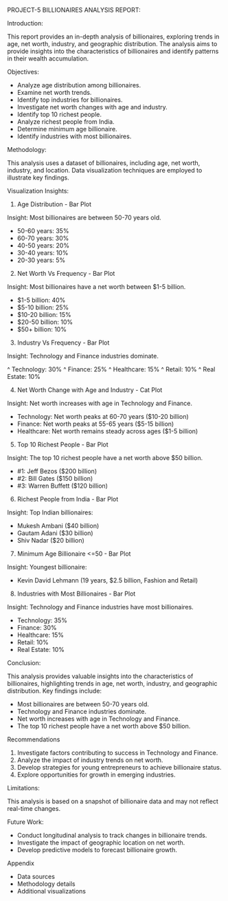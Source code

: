   PROJECT-5 BILLIONAIRES ANALYSIS REPORT:

Introduction:

This report provides an in-depth analysis of billionaires, exploring trends in age, net worth, industry, and geographic distribution. The analysis aims to provide insights into the characteristics of billionaires and identify patterns in their wealth accumulation.

Objectives:

* Analyze age distribution among billionaires.
*  Examine net worth trends.
* Identify top industries for billionaires.
* Investigate net worth changes with age and industry.
* Identify top 10 richest people.
* Analyze richest people from India.
* Determine minimum age billionaire.
* Identify industries with most billionaires.

Methodology:

This analysis uses a dataset of billionaires, including age, net worth, industry, and location. Data visualization techniques are employed to illustrate key findings.

Visualization Insights:

1. Age Distribution - Bar Plot

Insight: Most billionaires are between 50-70 years old.

- 50-60 years: 35%
- 60-70 years: 30%
- 40-50 years: 20%
- 30-40 years: 10%
- 20-30 years: 5%

2. Net Worth Vs Frequency - Bar Plot

Insight: Most billionaires have a net worth between $1-5 billion.

- $1-5 billion: 40%
- $5-10 billion: 25%
- $10-20 billion: 15%
- $20-50 billion: 10%
- $50+ billion: 10%

3. Industry Vs Frequency - Bar Plot

Insight: Technology and Finance industries dominate.

^ Technology: 30%
^ Finance: 25%
^ Healthcare: 15%
^ Retail: 10%
^ Real Estate: 10%

4. Net Worth Change with Age and Industry - Cat Plot

Insight: Net worth increases with age in Technology and Finance.

- Technology: Net worth peaks at 60-70 years ($10-20 billion)
- Finance: Net worth peaks at 55-65 years ($5-15 billion)
- Healthcare: Net worth remains steady across ages ($1-5 billion)

5. Top 10 Richest People - Bar Plot

Insight: The top 10 richest people have a net worth above $50 billion.

- #1: Jeff Bezos ($200 billion)
- #2: Bill Gates ($150 billion)
- #3: Warren Buffett ($120 billion)

6. Richest People from India - Bar Plot

Insight: Top Indian billionaires:

- Mukesh Ambani ($40 billion)
- Gautam Adani ($30 billion)
- Shiv Nadar ($20 billion)

7. Minimum Age Billionaire <=50 - Bar Plot

Insight: Youngest billionaire:

- Kevin David Lehmann (19  years, $2.5 billion, Fashion and Retail)

8. Industries with Most Billionaires - Bar Plot

Insight: Technology and Finance industries have most billionaires.

- Technology: 35%
- Finance: 30%
- Healthcare: 15%
- Retail: 10%
- Real Estate: 10%

Conclusion:

This analysis provides valuable insights into the characteristics of billionaires, highlighting trends in age, net worth, industry, and geographic distribution. Key findings include:

- Most billionaires are between 50-70 years old.
- Technology and Finance industries dominate.
- Net worth increases with age in Technology and Finance.
- The top 10 richest people have a net worth above $50 billion.

Recommendations

1. Investigate factors contributing to success in Technology and Finance.
2. Analyze the impact of industry trends on net worth.
3. Develop strategies for young entrepreneurs to achieve billionaire status.
4. Explore opportunities for growth in emerging industries.

Limitations:

This analysis is based on a snapshot of billionaire data and may not reflect real-time changes.

Future Work:

- Conduct longitudinal analysis to track changes in billionaire trends.
- Investigate the impact of geographic location on net worth.
- Develop predictive models to forecast billionaire growth.

Appendix

- Data sources
- Methodology details
- Additional visualizations
